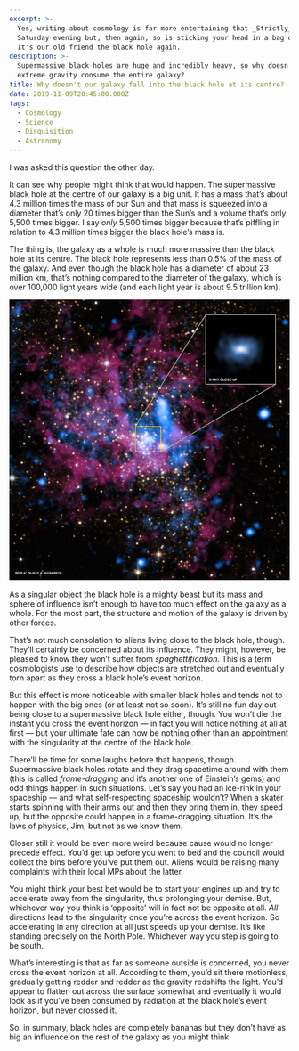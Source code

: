 ```yaml
---
excerpt: >-
  Yes, writing about cosmology is far more entertaining that _Strictly_ on a
  Saturday evening but, then again, so is sticking your head in a bag of wasps.
  It's our old friend the black hole again.
description: >-
  Supermassive black holes are huge and incredibly heavy, so why doesn't their
  extreme gravity consume the entire galaxy?
title: Why doesn't our galaxy fall into the black hole at its centre?
date: 2019-11-09T20:45:00.000Z
tags:
  - Cosmology
  - Science
  - Disquisition
  - Astronomy
---
```

I was asked this question the other day.

It can see why people might think that would happen. The supermassive black hole at the centre of our galaxy is a big unit. It has a mass that’s about 4.3 million times the mass of our Sun and that mass is squeezed into a diameter that’s only 20 times bigger than the Sun’s and a volume that’s only 5,500 times bigger. I say _only_ 5,500 times bigger because that’s piffling in relation to 4.3 million times bigger the black hole’s mass is.

The thing is, the galaxy as a whole is much more massive than the black hole at its centre. The black hole represents less than 0.5% of the mass of the galaxy. And even though the black hole has a diameter of about 23 million km, that’s nothing compared to the diameter of the galaxy, which is over 100,000 light years wide (and each light year is about 9.5 trillion km).

![Sagittarius A - where they think our galaxy's black hole is.](/assets/images/posts/2019/11/2019-11-09-sgra.jpg "caption=Sagittarius A - where they think our galaxy's black hole is.|class=s50 right|title=Sagittarius A - where they think our galaxy's black hole is.|@itemprop=image")

As a singular object the black hole is a mighty beast but its mass and sphere of influence isn’t enough to have too much effect on the galaxy as a whole. For the most part, the structure and motion of the galaxy is driven by other forces.

That’s not much consolation to aliens living close to the black hole, though. They’ll certainly be concerned about its influence. They might, however, be pleased to know they won’t suffer from _spaghettification_. This is a term cosmologists use to describe how objects are stretched out and eventually torn apart as they cross a black hole’s event horizon.

But this effect is more noticeable with smaller black holes and tends not to happen with the big ones (or at least not so soon). It’s still no fun day out being close to a supermassive black hole either, though. You won’t die the instant you cross the event horizon — in fact you will notice nothing at all at first — but your ultimate fate can now be nothing other than an appointment with the singularity at the centre of the black hole.

There’ll be time for some laughs before that happens, though. Supermassive black holes rotate and they drag spacetime around with them (this is called _frame-dragging_ and it’s another one of Einstein’s gems) and odd things happen in such situations. Let’s say you had an ice-rink in your spaceship — and what self-respecting spaceship wouldn’t? When a skater starts spinning with their arms out and then they bring them in, they speed up, but the opposite could happen in a frame-dragging situation. It’s the laws of physics, Jim, but not as we know them.

Closer still it would be even more weird because cause would no longer precede effect. You’d get up before you went to bed and the council would collect the bins before you’ve put them out. Aliens would be raising many complaints with their local MPs about the latter.

You might think your best bet would be to start your engines up and try to accelerate away from the singularity, thus prolonging your demise. But, whichever way you think is ‘opposite’ will in fact not be opposite at all. _All_ directions lead to the singularity once you’re across the event horizon. So accelerating in any direction at all just speeds up your demise. It’s like standing precisely on the North Pole. Whichever way you step is going to be south.

What’s interesting is that as far as someone outside is concerned, you never cross the event horizon at all. According to them, you’d sit there motionless, gradually getting redder and redder as the gravity redshifts the light. You’d appear to flatten out across the surface somewhat and eventually it would look as if you’ve been consumed by radiation at the black hole’s event horizon, but never crossed it.

So, in summary, black holes are completely bananas but they don’t have as big an influence on the rest of the galaxy as you might think.

